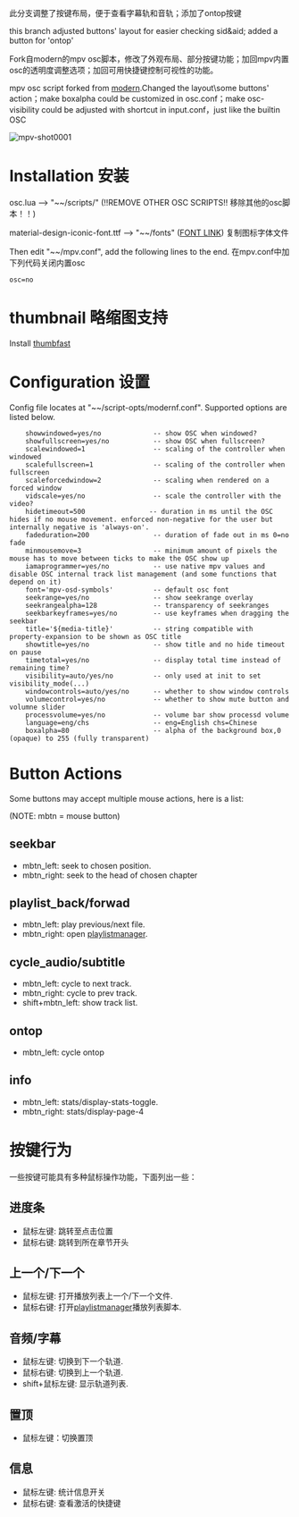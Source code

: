 此分支调整了按键布局，便于查看字幕轨和音轨；添加了ontop按键

this branch adjusted buttons' layout for easier checking sid&aid; added a button for 'ontop'


Fork自modern的mpv osc脚本，修改了外观布局、部分按键功能；加回mpv内置osc的透明度调整选项；加回可用快捷键控制可视性的功能。

mpv osc script forked from [modern](https://github.com/maoiscat/mpv-osc-modern).Changed the layout\some buttons' action；make boxalpha could be customized in osc.conf；make osc-visibility could be adjusted with shortcut in input.conf，just like the builtin OSC

![mpv-shot0001](https://user-images.githubusercontent.com/84557113/217278486-93970905-2685-4a82-9cf6-031ed41e710b.jpg)



# Installation 安装

osc.lua --> "\~\~/scripts/" (!!REMOVE OTHER OSC SCRIPTS!! 移除其他的osc脚本！！)

material-design-iconic-font.ttf --> "\~\~/fonts" ([FONT LINK](https://zavoloklom.github.io/material-design-iconic-font/)) 复制图标字体文件

Then edit "\~\~/mpv.conf", add the following lines to the end. 在mpv.conf中加下列代码关闭内置osc

```
osc=no

```

# thumbnail 略缩图支持
Install [thumbfast](https://github.com/po5/thumbfast)

# Configuration 设置

Config file locates at "\~\~/script-opts/modernf.conf". Supported options are listed below.

```
    showwindowed=yes/no             -- show OSC when windowed?
    showfullscreen=yes/no           -- show OSC when fullscreen?
    scalewindowed=1                 -- scaling of the controller when windowed
    scalefullscreen=1               -- scaling of the controller when fullscreen
    scaleforcedwindow=2             -- scaling when rendered on a forced window
    vidscale=yes/no                 -- scale the controller with the video?
    hidetimeout=500                -- duration in ms until the OSC hides if no mouse movement. enforced non-negative for the user but internally negative is 'always-on'.
    fadeduration=200                -- duration of fade out in ms 0=no fade
    minmousemove=3                  -- minimum amount of pixels the mouse has to move between ticks to make the OSC show up
    iamaprogrammer=yes/no           -- use native mpv values and disable OSC internal track list management (and some functions that depend on it)
    font='mpv-osd-symbols'          -- default osc font
    seekrange=yes/no                -- show seekrange overlay
    seekrangealpha=128              -- transparency of seekranges
    seekbarkeyframes=yes/no         -- use keyframes when dragging the seekbar
    title='${media-title}'          -- string compatible with property-expansion to be shown as OSC title
    showtitle=yes/no                -- show title and no hide timeout on pause
    timetotal=yes/no                -- display total time instead of remaining time?
    visibility=auto/yes/no          -- only used at init to set visibility_mode(...)
    windowcontrols=auto/yes/no      -- whether to show window controls
    volumecontrol=yes/no            -- whether to show mute button and volumne slider
    processvolume=yes/no            -- volume bar show processd volume
    language=eng/chs                -- eng=English chs=Chinese
    boxalpha=80                     -- alpha of the background box,0 (opaque) to 255 (fully transparent)
```

# Button Actions

Some buttons may accept multiple mouse actions, here is a list:

(NOTE: mbtn = mouse button)

## seekbar
* mbtn_left: seek to chosen position.
* mbtn_right: seek to the head of chosen chapter
## playlist_back/forwad
* mbtn_left: play previous/next file.
* mbtn_right: open [playlistmanager](https://github.com/jonniek/mpv-playlistmanager).
## cycle_audio/subtitle
* mbtn_left: cycle to next track.
* mbtn_right: cycle to prev track.
* shift+mbtn_left: show track list.
## ontop
* mbtn_left: cycle ontop
## info
* mbtn_left: stats/display-stats-toggle.
* mbtn_right: stats/display-page-4

# 按键行为

一些按键可能具有多种鼠标操作功能，下面列出一些：

## 进度条
* 鼠标左键: 跳转至点击位置
* 鼠标右键: 跳转到所在章节开头
## 上一个/下一个
* 鼠标左键: 打开播放列表上一个/下一个文件.
* 鼠标右键: 打开[playlistmanager](https://github.com/jonniek/mpv-playlistmanager)播放列表脚本.
## 音频/字幕
* 鼠标左键: 切换到下一个轨道.
* 鼠标右键: 切换到上一个轨道.
* shift+鼠标左键: 显示轨道列表.
## 置顶
* 鼠标左键：切换置顶
## 信息
* 鼠标左键: 统计信息开关
* 鼠标右键: 查看激活的快捷键
